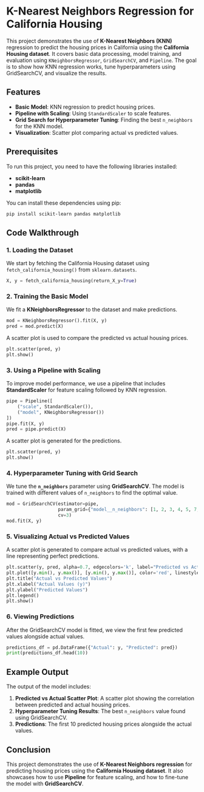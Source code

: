 # K-Nearest Neighbors Regression for California Housing

This project demonstrates the use of **K-Nearest Neighbors (KNN)** regression to predict the housing prices in California using the **California Housing dataset**. It covers basic data processing, model training, and evaluation using `KNeighborsRegressor`, `GridSearchCV`, and `Pipeline`. The goal is to show how KNN regression works, tune hyperparameters using GridSearchCV, and visualize the results.

## Features

- **Basic Model**: KNN regression to predict housing prices.
- **Pipeline with Scaling**: Using `StandardScaler` to scale features.
- **Grid Search for Hyperparameter Tuning**: Finding the best `n_neighbors` for the KNN model.
- **Visualization**: Scatter plot comparing actual vs predicted values.

## Prerequisites

To run this project, you need to have the following libraries installed:

- **scikit-learn**
- **pandas**
- **matplotlib**

You can install these dependencies using pip:

```bash
pip install scikit-learn pandas matplotlib
```

## Code Walkthrough

### 1. **Loading the Dataset**

We start by fetching the California Housing dataset using `fetch_california_housing()` from `sklearn.datasets`.

```python
X, y = fetch_california_housing(return_X_y=True)
```

### 2. **Training the Basic Model**

We fit a **KNeighborsRegressor** to the dataset and make predictions.

```python
mod = KNeighborsRegressor().fit(X, y)
pred = mod.predict(X)
```

A scatter plot is used to compare the predicted vs actual housing prices.

```python
plt.scatter(pred, y)
plt.show()
```

### 3. **Using a Pipeline with Scaling**

To improve model performance, we use a pipeline that includes **StandardScaler** for feature scaling followed by KNN regression.

```python
pipe = Pipeline([
    ("scale", StandardScaler()),
    ("model", KNeighborsRegressor())
])
pipe.fit(X, y)
pred = pipe.predict(X)
```

A scatter plot is generated for the predictions.

```python
plt.scatter(pred, y)
plt.show()
```

### 4. **Hyperparameter Tuning with Grid Search**

We tune the **`n_neighbors`** parameter using **GridSearchCV**. The model is trained with different values of `n_neighbors` to find the optimal value.

```python
mod = GridSearchCV(estimator=pipe,
                   param_grid={"model__n_neighbors": [1, 2, 3, 4, 5, 7, 8, 9, 10]},
                   cv=3)
mod.fit(X, y)
```

### 5. **Visualizing Actual vs Predicted Values**

A scatter plot is generated to compare actual vs predicted values, with a line representing perfect predictions.

```python
plt.scatter(y, pred, alpha=0.7, edgecolors='k', label="Predicted vs Actual")
plt.plot([y.min(), y.max()], [y.min(), y.max()], color='red', linestyle='--', label="Perfect Prediction Line")
plt.title("Actual vs Predicted Values")
plt.xlabel("Actual Values (y)")
plt.ylabel("Predicted Values")
plt.legend()
plt.show()
```

### 6. **Viewing Predictions**

After the GridSearchCV model is fitted, we view the first few predicted values alongside actual values.

```python
predictions_df = pd.DataFrame({"Actual": y, "Predicted": pred})
print(predictions_df.head(10))
```

## Example Output

The output of the model includes:

1. **Predicted vs Actual Scatter Plot**: A scatter plot showing the correlation between predicted and actual housing prices.
2. **Hyperparameter Tuning Results**: The best `n_neighbors` value found using GridSearchCV.
3. **Predictions**: The first 10 predicted housing prices alongside the actual values.

## Conclusion

This project demonstrates the use of **K-Nearest Neighbors regression** for predicting housing prices using the **California Housing dataset**. It also showcases how to use **Pipeline** for feature scaling, and how to fine-tune the model with **GridSearchCV**.
